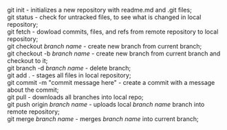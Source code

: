 git init - initializes a new repository with readme.md and .git files;  
git status - check for untracked files, to see what is changed in local repository;  
git fetch - dowload commits, files, and refs from remote repository to local repository;  
git checkout _branch name_ - create new branch from current branch;  
git checkout -b _branch name_ - create new branch from current branch and checkout to it;  
git branch -d _branch name_ - delete branch;  
git add . - stages all files in local repository;  
git commit -m "commit message here" - create a commit with a message about the commit;  
git pull - downloads all branches into local repo;  
git push origin _branch name_ - uploads local _branch name_ branch into remote repository;  
git merge _branch name_ - merges _branch name_ into current branch;  
